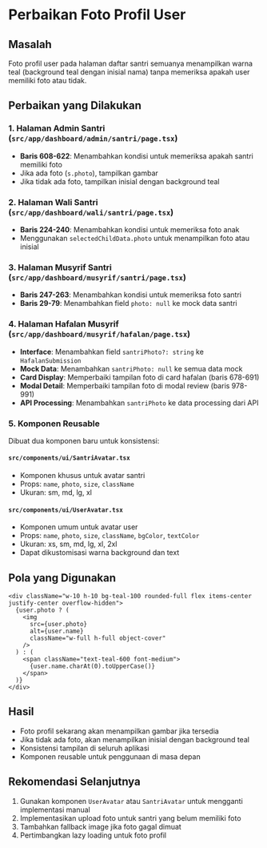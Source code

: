 # Perbaikan Foto Profil User

## Masalah

Foto profil user pada halaman daftar santri semuanya menampilkan warna teal (background teal dengan inisial nama) tanpa memeriksa apakah user memiliki foto atau tidak.

## Perbaikan yang Dilakukan

### 1. Halaman Admin Santri (`src/app/dashboard/admin/santri/page.tsx`)

- **Baris 608-622**: Menambahkan kondisi untuk memeriksa apakah santri memiliki foto
- Jika ada foto (`s.photo`), tampilkan gambar
- Jika tidak ada foto, tampilkan inisial dengan background teal

### 2. Halaman Wali Santri (`src/app/dashboard/wali/santri/page.tsx`)

- **Baris 224-240**: Menambahkan kondisi untuk memeriksa foto anak
- Menggunakan `selectedChildData.photo` untuk menampilkan foto atau inisial

### 3. Halaman Musyrif Santri (`src/app/dashboard/musyrif/santri/page.tsx`)

- **Baris 247-263**: Menambahkan kondisi untuk memeriksa foto santri
- **Baris 29-79**: Menambahkan field `photo: null` ke mock data santri

### 4. Halaman Hafalan Musyrif (`src/app/dashboard/musyrif/hafalan/page.tsx`)

- **Interface**: Menambahkan field `santriPhoto?: string` ke `HafalanSubmission`
- **Mock Data**: Menambahkan `santriPhoto: null` ke semua data mock
- **Card Display**: Memperbaiki tampilan foto di card hafalan (baris 678-691)
- **Modal Detail**: Memperbaiki tampilan foto di modal review (baris 978-991)
- **API Processing**: Menambahkan `santriPhoto` ke data processing dari API

### 5. Komponen Reusable

Dibuat dua komponen baru untuk konsistensi:

#### `src/components/ui/SantriAvatar.tsx`

- Komponen khusus untuk avatar santri
- Props: `name`, `photo`, `size`, `className`
- Ukuran: sm, md, lg, xl

#### `src/components/ui/UserAvatar.tsx`

- Komponen umum untuk avatar user
- Props: `name`, `photo`, `size`, `className`, `bgColor`, `textColor`
- Ukuran: xs, sm, md, lg, xl, 2xl
- Dapat dikustomisasi warna background dan text

## Pola yang Digunakan

```tsx
<div className="w-10 h-10 bg-teal-100 rounded-full flex items-center justify-center overflow-hidden">
  {user.photo ? (
    <img
      src={user.photo}
      alt={user.name}
      className="w-full h-full object-cover"
    />
  ) : (
    <span className="text-teal-600 font-medium">
      {user.name.charAt(0).toUpperCase()}
    </span>
  )}
</div>
```

## Hasil

- Foto profil sekarang akan menampilkan gambar jika tersedia
- Jika tidak ada foto, akan menampilkan inisial dengan background teal
- Konsistensi tampilan di seluruh aplikasi
- Komponen reusable untuk penggunaan di masa depan

## Rekomendasi Selanjutnya

1. Gunakan komponen `UserAvatar` atau `SantriAvatar` untuk mengganti implementasi manual
2. Implementasikan upload foto untuk santri yang belum memiliki foto
3. Tambahkan fallback image jika foto gagal dimuat
4. Pertimbangkan lazy loading untuk foto profil
